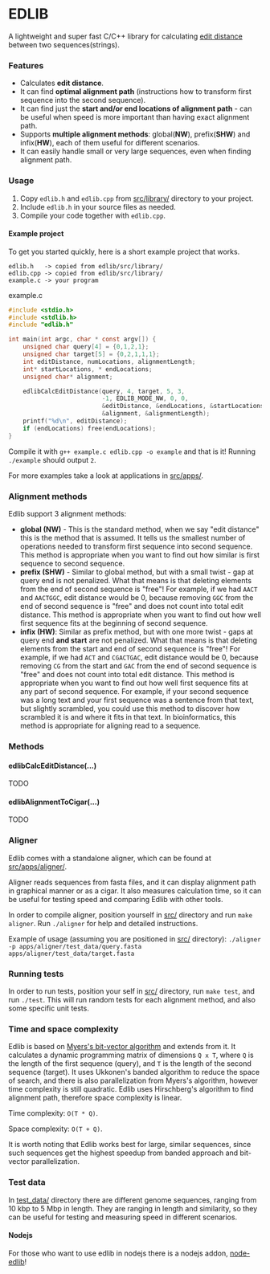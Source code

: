 EDLIB
=====

A lightweight and super fast C/C++ library for calculating [edit distance](https://en.wikipedia.org/wiki/Edit_distance) between two sequences(strings).


### Features
* Calculates **edit distance**.
* It can find **optimal alignment path** (instructions how to transform first sequence into the second sequence).
* It can find just the **start and/or end locations of alignment path** - can be useful when speed is more important than having exact alignment path.
* Supports **multiple alignment methods**: global(**NW**), prefix(**SHW**) and infix(**HW**), each of them useful for different scenarios.
* It can easily handle small or very large sequences, even when finding alignment path.


### Usage

1. Copy `edlib.h` and `edlib.cpp` from [src/library/](src/library/) directory to your project.
2. Include `edlib.h` in your source files as needed.
3. Compile your code together with `edlib.cpp`.


#### Example project
To get you started quickly, here is a short example project that works.

```
edlib.h   -> copied from edlib/src/library/
edlib.cpp -> copied from edlib/src/library/
example.c -> your program
```

example.c
```c
#include <stdio.h>
#include <stdlib.h>
#include "edlib.h"

int main(int argc, char * const argv[]) {
    unsigned char query[4] = {0,1,2,1};
    unsigned char target[5] = {0,2,1,1,1};
    int editDistance, numLocations, alignmentLength;
    int* startLocations, * endLocations;
    unsigned char* alignment;

    edlibCalcEditDistance(query, 4, target, 5, 3,
                          -1, EDLIB_MODE_NW, 0, 0,
                          &editDistance, &endLocations, &startLocations, &numLocations,
                          &alignment, &alignmentLength);
    printf("%d\n", editDistance);
    if (endLocations) free(endLocations);
}
```

Compile it with `g++ example.c edlib.cpp -o example` and that is it! Running `./example` should output `2`.


For more examples take a look at applications in [src/apps/](src/apps/).


### Alignment methods

Edlib support 3 alignment methods:
* **global (NW)** - This is the standard method, when we say "edit distance" this is the method that is assumed.
  It tells us the smallest number of operations needed to transform first sequence into second sequence.
  This method is appropriate when you want to find out how similar is first sequence to second sequence.
* **prefix (SHW)** - Similar to global method, but with a small twist - gap at query end is not penalized. What that means is that deleting elements from the end of second sequence is "free"!
  For example, if we had `AACT` and `AACTGGC`, edit distance would be 0, because removing `GGC` from the end of second sequence is "free" and does not count into total edit distance.
  This method is appropriate when you want to find out how well first sequence fits at the beginning of second sequence.
* **infix (HW)**: Similar as prefix method, but with one more twist - gaps at query end **and start** are not penalized. What that means is that deleting elements from the start and end of second sequence is "free"!
  For example, if we had `ACT` and `CGACTGAC`, edit distance would be 0, because removing `CG` from the start and `GAC` from the end of second sequence is "free" and does not count into total edit distance.
  This method is appropriate when you want to find out how well first sequence fits at any part of second sequence. For example, if your second sequence was a long text and your first sequence was a sentence from that text, but slightly scrambled, you could use this method to discover how scrambled it is and where it fits in that text.
  In bioinformatics, this method is appropriate for aligning read to a sequence.



### Methods
#### edlibCalcEditDistance(...)
  TODO
#### edlibAlignmentToCigar(...)
  TODO

    
    
### Aligner
Edlib comes with a standalone aligner, which can be found at [src/apps/aligner/](src/apps/aligner).

Aligner reads sequences from fasta files, and it can display alignment path in graphical manner or as a cigar.
It also measures calculation time, so it can be useful for testing speed and comparing Edlib with other tools.

In order to compile aligner, position yourself in [src/](src/) directory and run `make aligner`.
Run `./aligner` for help and detailed instructions.

Example of usage (assuming you are positioned in [src/](src/) directory):
`./aligner -p apps/aligner/test_data/query.fasta apps/aligner/test_data/target.fasta`


### Running tests
In order to run tests, position your self in [src/](src/) directory, run `make test`, and run `./test`. This will run random tests for each alignment method, and also some specific unit tests.


### Time and space complexity
Edlib is based on [Myers's bit-vector algorithm](http://www.gersteinlab.org/courses/452/09-spring/pdf/Myers.pdf) and extends from it.
It calculates a dynamic programming matrix of dimensions `Q x T`, where `Q` is the length of the first sequence (query), and `T` is the length of the second sequence (target). It uses Ukkonen's banded algorithm to reduce the space of search, and there is also parallelization from Myers's algorithm, however time complexity is still quadratic.
Edlib uses Hirschberg's algorithm to find alignment path, therefore space complexity is linear.

Time complexity: `O(T * Q)`.

Space complexity: `O(T + Q)`.

It is worth noting that Edlib works best for large, similar sequences, since such sequences get the highest speedup from banded approach and bit-vector parallelization.


### Test data
In [test_data/](test_data) directory there are different genome sequences, ranging from 10 kbp to 5 Mbp in length. They are ranging in length and similarity, so they can be useful for testing and measuring speed in different scenarios.


#### Nodejs
For those who want to use edlib in nodejs there is a nodejs addon, [node-edlib](https://www.npmjs.com/package/node-edlib)!
